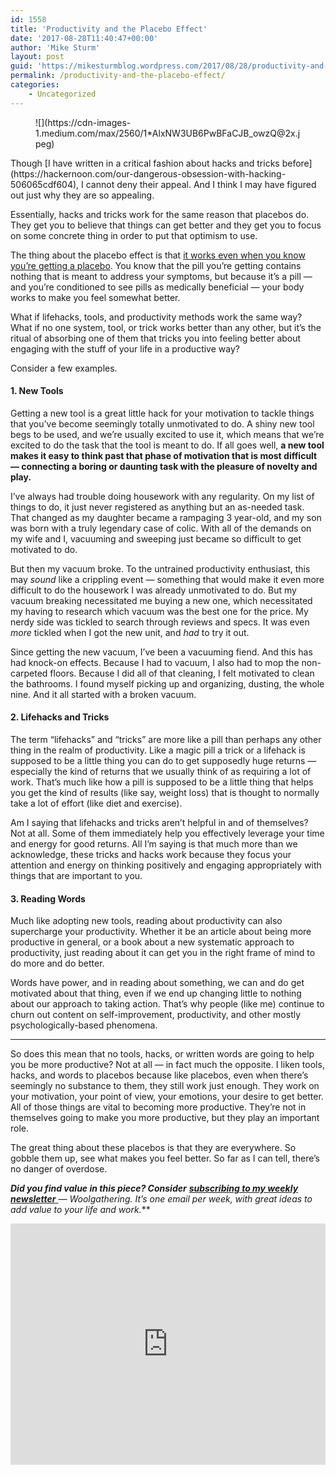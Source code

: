 ```yaml
---
id: 1558
title: 'Productivity and the Placebo Effect'
date: '2017-08-28T11:40:47+00:00'
author: 'Mike Sturm'
layout: post
guid: 'https://mikesturmblog.wordpress.com/2017/08/28/productivity-and-the-placebo-effect/'
permalink: /productivity-and-the-placebo-effect/
categories:
    - Uncategorized
---
```


<figure>![](https://cdn-images-1.medium.com/max/2560/1*AlxNW3UB6PwBFaCJB_owzQ@2x.jpeg)</figure>Though [I have written in a critical fashion about hacks and tricks before](https://hackernoon.com/our-dangerous-obsession-with-hacking-506065cdf604), I cannot deny their appeal. And I think I may have figured out just why they are so appealing.

Essentially, hacks and tricks work for the same reason that placebos do. They get you to believe that things can get better and they get you to focus on some concrete thing in order to put that optimism to use.

The thing about the placebo effect is that [it works even when you know you’re getting a placebo](https://www.health.harvard.edu/mental-health/the-power-of-the-placebo-effect). You know that the pill you’re getting contains nothing that is meant to address your symptoms, but because it’s a pill — and you’re conditioned to see pills as medically beneficial — your body works to make you feel somewhat better.

What if lifehacks, tools, and productivity methods work the same way? What if no one system, tool, or trick works better than any other, but it’s the ritual of absorbing one of them that tricks you into feeling better about engaging with the stuff of your life in a productive way?

Consider a few examples.

#### 1. New Tools

Getting a new tool is a great little hack for your motivation to tackle things that you’ve become seemingly totally unmotivated to do. A shiny new tool begs to be used, and we’re usually excited to use it, which means that we’re excited to do the task that the tool is meant to do. If all goes well, **a new tool makes it easy to think past that phase of motivation that is most difficult — connecting a boring or daunting task with the pleasure of novelty and play.**

I’ve always had trouble doing housework with any regularity. On my list of things to do, it just never registered as anything but an as-needed task. That changed as my daughter became a rampaging 3 year-old, and my son was born with a truly legendary case of colic. With all of the demands on my wife and I, vacuuming and sweeping just became so difficult to get motivated to do.

But then my vacuum broke. To the untrained productivity enthusiast, this may *sound* like a crippling event — something that would make it even more difficult to do the housework I was already unmotivated to do. But my vacuum breaking necessitated me buying a new one, which necessitated my having to research which vacuum was the best one for the price. My nerdy side was tickled to search through reviews and specs. It was even *more* tickled when I got the new unit, and *had* to try it out.

Since getting the new vacuum, I’ve been a vacuuming fiend. And this has had knock-on effects. Because I had to vacuum, I also had to mop the non-carpeted floors. Because I did all of that cleaning, I felt motivated to clean the bathrooms. I found myself picking up and organizing, dusting, the whole nine. And it all started with a broken vacuum.

#### 2. Lifehacks and Tricks

The term “lifehacks” and “tricks” are more like a pill than perhaps any other thing in the realm of productivity. Like a magic pill a trick or a lifehack is supposed to be a little thing you can do to get supposedly huge returns — especially the kind of returns that we usually think of as requiring a lot of work. That’s much like how a pill is supposed to be a little thing that helps you get the kind of results (like say, weight loss) that is thought to normally take a lot of effort (like diet and exercise).

Am I saying that lifehacks and tricks aren’t helpful in and of themselves? Not at all. Some of them immediately help you effectively leverage your time and energy for good returns. All I’m saying is that much more than we acknowledge, these tricks and hacks work because they focus your attention and energy on thinking positively and engaging appropriately with things that are important to you.

#### 3. Reading Words

Much like adopting new tools, reading about productivity can also supercharge your productivity. Whether it be an article about being more productive in general, or a book about a new systematic approach to productivity, just reading about it can get you in the right frame of mind to do more and do better.

Words have power, and in reading about something, we can and do get motivated about that thing, even if we end up changing little to nothing about our approach to taking action. That’s why people (like me) continue to churn out content on self-improvement, productivity, and other mostly psychologically-based phenomena.

---

So does this mean that no tools, hacks, or written words are going to help you be more productive? Not at all — in fact much the opposite. I liken tools, hacks, and words to placebos because like placebos, even when there’s seemingly no substance to them, they still work just enough. They work on your motivation, your point of view, your emotions, your desire to get better. All of those things are vital to becoming more productive. They’re not in themselves going to make you more productive, but they play an important role.

The great thing about these placebos is that they are everywhere. So gobble them up, see what makes you feel better. So far as I can tell, there’s no danger of overdose.

***Did you find value in this piece? Consider*** [***subscribing to my weekly newsletter*** ](http://eepurl.com/cTUcBP)***—* Woolgathering*. It’s one email per week, with great ideas to add value to your life and work.***

<iframe class="wp-embedded-content" data-secret="jlIRTt5DHL" frameborder="0" height="386" loading="lazy" sandbox="allow-scripts" scrolling="no" security="restricted" src="https://upscri.be/f/61f5e9?as_embed=true#?secret=jlIRTt5DHL" title="Subscribe to Woolgathering" width="100%"></iframe>